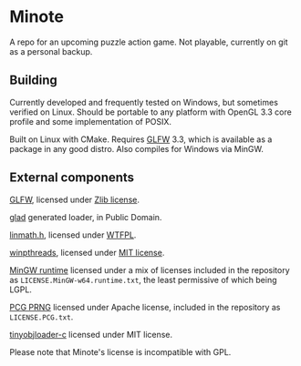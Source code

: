 # Minote
A repo for an upcoming puzzle action game. Not playable, currently on git as a personal backup.

## Building
Currently developed and frequently tested on Windows, but sometimes verified on Linux. Should be portable to any platform with OpenGL 3.3 core profile and some implementation of POSIX.

Built on Linux with CMake. Requires [GLFW](https://www.glfw.org/) 3.3, which is available as a package in any good distro. Also compiles for Windows via MinGW.

## External components
[GLFW](https://www.glfw.org/), licensed under [Zlib license](https://opensource.org/licenses/zlib-license.php).

[glad](https://glad.dav1d.de/) generated loader, in Public Domain.

[linmath.h](https://github.com/datenwolf/linmath.h), licensed under [WTFPL](http://www.wtfpl.net/).

[winpthreads](https://sourceforge.net/p/mingw-w64/mingw-w64/ci/master/tree/mingw-w64-libraries/winpthreads/), licensed under [MIT license](https://sourceforge.net/p/mingw-w64/mingw-w64/ci/master/tree/mingw-w64-libraries/winpthreads/COPYING).

[MinGW runtime](http://mingw-w64.org/doku.php/start) licensed under a mix of licenses included in the repository as `LICENSE.MinGW-w64.runtime.txt`, the least permissive of which being LGPL.

[PCG PRNG](http://www.pcg-random.org/) licensed under Apache license, included in the repository as `LICENSE.PCG.txt`.

[tinyobjloader-c](https://github.com/syoyo/tinyobjloader-c) licensed under MIT license.

Please note that Minote's license is incompatible with GPL.